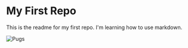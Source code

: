 # My First Repo

This is the readme for my first repo. I'm learning how to use markdown.

![Pugs](http://3.bp.blogspot.com/-4cfI7C_SoHM/TgqBux0m4_I/AAAAAAAAEck/mPypCzFwBmY/s1600/tumblr_l77anb9n3M1qzvmtfo1_500.jpg "Sad little guy")
